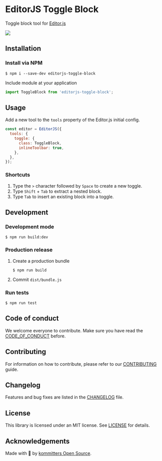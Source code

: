 # EditorJS Toggle Block

Toggle block tool for [Editor.js](https://editorjs.io/)

![](assets/demo.gif)

## Installation

### Install via NPM

```shell
$ npm i --save-dev editorjs-toggle-block
```

Include module at your application

```js
import ToggleBlock from 'editorjs-toggle-block';
```

## Usage

Add a new tool to the `tools` property of the Editor.js initial config.

```js
const editor = EditorJS({
  tools: {
    toggle: {
      class: ToggleBlock,
      inlineToolbar: true,
    },
  },
});
```

### Shortcuts

1. Type the `>` character followed by `Space` to create a new toggle.
2. Type `Shift` + `Tab` to extract a nested block.
3. Type `Tab` to insert an existing block into a toggle.

## Development

### Development mode

```shell
$ npm run build:dev
```

### Production release

1. Create a production bundle
   ```shell
   $ npm run build
   ```
2. Commit `dist/bundle.js`

### Run tests

```shell
$ npm run test
```

## Code of conduct

We welcome everyone to contribute. Make sure you have read the [CODE_OF_CONDUCT][coc] before.

## Contributing

For information on how to contribute, please refer to our [CONTRIBUTING][contributing] guide.

## Changelog

Features and bug fixes are listed in the [CHANGELOG][changelog] file.

## License

This library is licensed under an MIT license. See [LICENSE][license] for details.

## Acknowledgements

Made with 💙 by [kommitters Open Source](https://kommit.co).

[license]: https://github.com/kommitters/editorjs-toggle-block/blob/main/LICENSE
[coc]: https://github.com/kommitters/editorjs-toggle-block/blob/main/CODE_OF_CONDUCT.md
[changelog]: https://github.com/kommitters/editorjs-toggle-block/blob/main/CHANGELOG.md
[contributing]: https://github.com/kommitters/editorjs-toggle-block/blob/main/CONTRIBUTING.md
